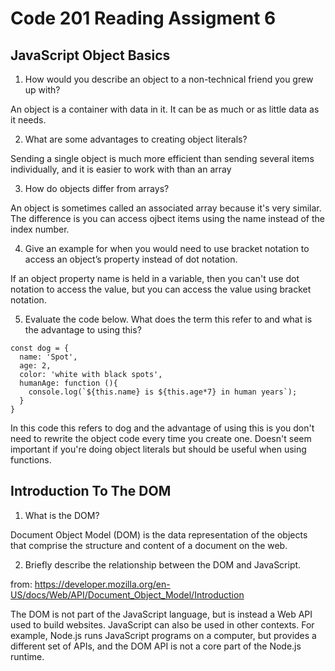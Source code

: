 # Code 201 Reading Assigment 6

## JavaScript Object Basics

1. How would you describe an object to a non-technical friend you grew up with?

An object is a container with data in it. It can be as much or as little data as it needs.

2. What are some advantages to creating object literals?

Sending a single object is much more efficient than sending several items individually, and it is easier to work with than an array

3. How do objects differ from arrays?

An object is sometimes called an associated array because it's very similar. The difference is you can access ojbect items using the name instead of the index number.

4. Give an example for when you would need to use bracket notation to access an object’s property instead of dot notation.

 If an object property name is held in a variable, then you can't use dot notation to access the value, but you can access the value using bracket notation.

5. Evaluate the code below. What does the term this refer to and what is the advantage to using this?
```
const dog = {
  name: 'Spot',
  age: 2,
  color: 'white with black spots',
  humanAge: function (){
    console.log(`${this.name} is ${this.age*7} in human years`);
  }
}
```
In this code this refers to dog and the advantage of using this is you don't need to rewrite the object code every time you create one. Doesn't seem important if you're doing object literals but should be useful when using functions.

## Introduction To The DOM

1. What is the DOM?

Document Object Model (DOM) is the data representation of the objects that comprise the structure and content of a document on the web.

2. Briefly describe the relationship between the DOM and JavaScript.

from: https://developer.mozilla.org/en-US/docs/Web/API/Document_Object_Model/Introduction

The DOM is not part of the JavaScript language, but is instead a Web API used to build websites. JavaScript can also be used in other contexts. For example, Node.js runs JavaScript programs on a computer, but provides a different set of APIs, and the DOM API is not a core part of the Node.js runtime.
